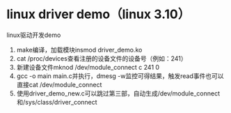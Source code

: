 # linux driver demo（linux 3.10）

linux驱动开发demo

1. make编译，加载模块insmod driver_demo.ko
2. cat /proc/devices查看注册的设备文件的设备号（例如：241）
3. 新建设备文件mknod /dev/module_connect c 241 0
4. gcc -o main main.c并执行，dmesg -w监控可得结果，触发read事件也可以直接cat /dev/module_connect
5. 使用driver_demo_new.c可以跳过第三部，自动生成/dev/module_connect和/sys/class/driver_connect
